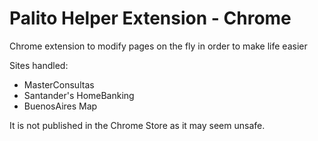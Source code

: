 # Palito Helper Extension - Chrome

Chrome extension to modify pages on the fly in order to make life easier

Sites handled:
- MasterConsultas
- Santander's HomeBanking
- BuenosAires Map

It is not published in the Chrome Store as it may seem unsafe.
